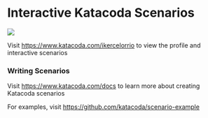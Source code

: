 # Interactive Katacoda Scenarios

[![](http://shields.katacoda.com/katacoda/ikercelorrio/count.svg)](https://www.katacoda.com/ikercelorrio "Get your profile on Katacoda.com")

Visit https://www.katacoda.com/ikercelorrio to view the profile and interactive scenarios

### Writing Scenarios
Visit https://www.katacoda.com/docs to learn more about creating Katacoda scenarios

For examples, visit https://github.com/katacoda/scenario-example
